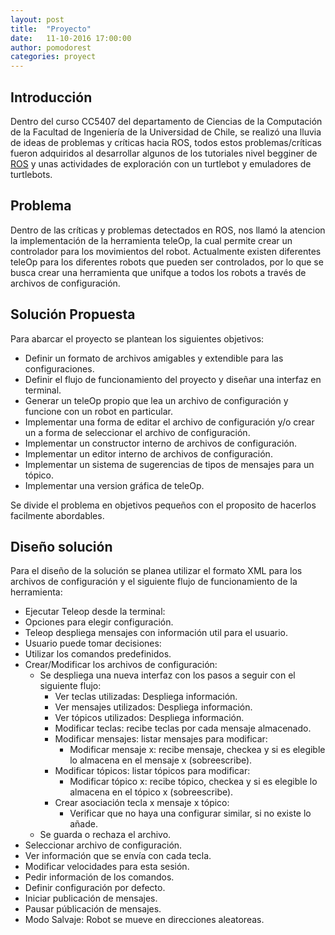 ```yaml
---
layout: post
title:  "Proyecto"
date:   11-10-2016 17:00:00
author: pomodorest
categories: proyect
---
```

## Introducción

Dentro del curso CC5407 del departamento de Ciencias de la Computación de la Facultad de Ingeniería de la Universidad de Chile, se realizó una lluvia de ideas de problemas y críticas hacia ROS, todos estos problemas/críticas fueron adquiridos al desarrollar algunos de los tutoriales nivel begginer de [ROS](http://wiki.ros.org/ROS/Tutorials) y unas actividades de exploración con un turtlebot y emuladores de turtlebots.


## Problema

Dentro de las críticas y problemas detectados en ROS, nos llamó la atencion la implementación de la herramienta teleOp, la cual permite crear un controlador para los movimientos del robot. 
Actualmente existen diferentes teleOp para los diferentes robots que pueden ser controlados, por lo que se busca crear una herramienta que unifque a todos los robots a través de archivos de configuración.


## Solución Propuesta

Para abarcar el proyecto se plantean los siguientes objetivos:

* Definir un formato de archivos amigables y extendible para las configuraciones.
* Definir el flujo de funcionamiento del proyecto y diseñar una interfaz en terminal.
* Generar un teleOp propio que lea un archivo de configuración y funcione con un robot en particular.
* Implementar una forma de editar el archivo de configuración y/o crear un a forma de seleccionar el archivo de configuración.
* Implementar un constructor interno de archivos de configuración.
* Implementar un editor interno de archivos de configuración.
* Implementar un sistema de sugerencias de tipos de mensajes para un tópico.
* Implementar una version gráfica de teleOp.

Se divide el problema en objetivos pequeños con el proposito de hacerlos facilmente abordables. 

## Diseño solución

Para el diseño de la solución se planea utilizar el formato XML para los archivos de configuración y el siguiente flujo de funcionamiento de la herramienta:

* Ejecutar Teleop desde la terminal:
 * Opciones para elegir configuración.
* Teleop despliega mensajes con información util para el usuario.
* Usuario puede tomar decisiones:
 * Utilizar los comandos predefinidos.
 * Crear/Modificar los archivos de configuración:
    * Se despliega una nueva interfaz con los pasos a seguir con el siguiente flujo:
      * Ver teclas utilizadas: Despliega información.
      * Ver mensajes utilizados: Despliega información.
      * Ver tópicos utilizados: Despliega información.
      * Modificar teclas: recibe teclas por cada mensaje almacenado.
      * Modificar mensajes: listar mensajes para modificar:
        * Modificar mensaje x: recibe mensaje, checkea y si es elegible lo almacena en el mensaje x (sobreescribe).
      * Modificar tópicos: listar tópicos para modificar:
         * Modificar tópico x: recibe tópico, checkea y si es elegible lo almacena en el tópico x (sobreescribe).
      * Crear asociación tecla x mensaje x tópico:
          * Verificar que no haya una configurar similar, si no existe lo añade.
    * Se guarda o rechaza el archivo.
 * Seleccionar archivo de configuración.
 * Ver información que se envía con cada tecla.
 * Modificar velocidades para esta sesión.
 * Pedir información de los comandos.
 * Definir configuración por defecto.
 * Iniciar publicación de mensajes.
 * Pausar públicación de mensajes.
 * Modo Salvaje: Robot se mueve en direcciones aleatoreas.









